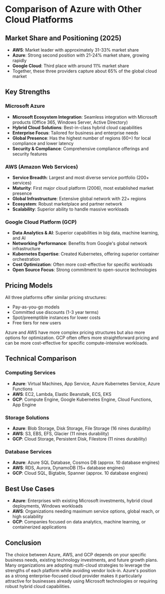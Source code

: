

# Comparison of Azure with Other Cloud Platforms

## Market Share and Positioning (2025)

- **AWS**: Market leader with approximately 31-33% market share
- **Azure**: Strong second position with 21-24% market share, growing rapidly
- **Google Cloud**: Third place with around 11% market share
- Together, these three providers capture about 65% of the global cloud market

## Key Strengths

### Microsoft Azure

- **Microsoft Ecosystem Integration**: Seamless integration with Microsoft products (Office 365, Windows Server, Active Directory)
- **Hybrid Cloud Solutions**: Best-in-class hybrid cloud capabilities
- **Enterprise Focus**: Tailored for business and enterprise needs
- **Global Presence**: Has the highest number of regions (60+) for local compliance and lower latency
- **Security & Compliance**: Comprehensive compliance offerings and security features

### AWS (Amazon Web Services)

- **Service Breadth**: Largest and most diverse service portfolio (200+ services)
- **Maturity**: First major cloud platform (2006), most established market presence
- **Global Infrastructure**: Extensive global network with 22+ regions
- **Ecosystem**: Robust marketplace and partner network
- **Scalability**: Superior ability to handle massive workloads

### Google Cloud Platform (GCP)

- **Data Analytics & AI**: Superior capabilities in big data, machine learning, and AI
- **Networking Performance**: Benefits from Google's global network infrastructure
- **Kubernetes Expertise**: Created Kubernetes, offering superior container orchestration
- **Cost Optimization**: Often more cost-effective for specific workloads
- **Open Source Focus**: Strong commitment to open-source technologies

## Pricing Models

All three platforms offer similar pricing structures:
- Pay-as-you-go models
- Committed use discounts (1-3 year terms)
- Spot/preemptible instances for lower costs
- Free tiers for new users

Azure and AWS have more complex pricing structures but also more options for optimization. GCP often offers more straightforward pricing and can be more cost-effective for specific compute-intensive workloads.

## Technical Comparison

### Computing Services

- **Azure**: Virtual Machines, App Service, Azure Kubernetes Service, Azure Functions
- **AWS**: EC2, Lambda, Elastic Beanstalk, ECS, EKS
- **GCP**: Compute Engine, Google Kubernetes Engine, Cloud Functions, App Engine

### Storage Solutions

- **Azure**: Blob Storage, Disk Storage, File Storage (16 nines durability)
- **AWS**: S3, EBS, EFS, Glacier (11 nines durability)
- **GCP**: Cloud Storage, Persistent Disk, Filestore (11 nines durability)

### Database Services

- **Azure**: Azure SQL Database, Cosmos DB (approx. 10 database engines)
- **AWS**: RDS, Aurora, DynamoDB (15+ database engines)
- **GCP**: Cloud SQL, Bigtable, Spanner (approx. 10 database engines)

## Best Use Cases

- **Azure**: Enterprises with existing Microsoft investments, hybrid cloud deployments, Windows workloads
- **AWS**: Organizations needing maximum service options, global reach, or high scalability
- **GCP**: Companies focused on data analytics, machine learning, or containerized applications

## Conclusion

The choice between Azure, AWS, and GCP depends on your specific business needs, existing technology investments, and future growth plans. Many organizations are adopting multi-cloud strategies to leverage the strengths of each platform while avoiding vendor lock-in. Azure's position as a strong enterprise-focused cloud provider makes it particularly attractive for businesses already using Microsoft technologies or requiring robust hybrid cloud capabilities.
